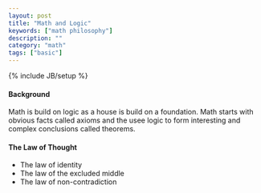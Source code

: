 ```yaml
---
layout: post
title: "Math and Logic"
keywords: ["math philosophy"]
description: ""
category: "math"
tags: ["basic"]
---
```

{% include JB/setup %}

#### Background
Math is build on logic as a house is build on a foundation. Math starts with obvious facts called axioms and the usee
logic to form interesting and complex conclusions called theorems.

#### The Law of Thought
+ The law of identity
+ The law of the excluded middle
+ The law of non-contradiction
